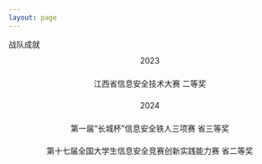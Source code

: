 ```yaml
---
layout: page
---
```



<div class="common-layout">
<el-container>
    <el-header>
        <el-row class="row-bg" justify="center">
            <el-text class="cj">战队成就</el-text>
        </el-row>
    </el-header>
    <el-main>
        <el-row class='row-bg' justify='center'>
            <el-col :span="4" class="box-card"><span>2023</span></el-col>
        </el-row>
        <el-row class='row-bg' justify='center'>
            <el-col :span="8" class="box-card awards">
                <span>江西省信息安全技术大赛 二等奖</span>
            </el-col>
        </el-row>
        <el-row class='row-bg' justify='center'>
            <el-col :span="4" class="box-card"><span>2024</span></el-col>
        </el-row>
        <el-row class='row-bg' justify='center'>
            <el-col :span="8" class="box-card awards">
                <div>第一届“长城杯”信息安全铁人三项赛 省三等奖</div>
            </el-col>
            <el-col :span="8" class="box-card awards">
                <div>第十七届全国大学生信息安全竞赛创新实践能力赛 省二等奖</div>
            </el-col>
        </el-row>
    </el-main>
</el-container>
</div>

<style scoped>
    .el-row.is-justify-center.row-bg{

    }
    .el-text {
        margin-top:20px
    }
    .el-text.cj {
        color: white;
        font-size:30px
    }
    .box-card {
        display: flex;
        height: 40px;
        border-radius: 2px;
        justify-content: center;
        align-items: center;
    }
    .box-card.awards span{
        
    }
</style>
